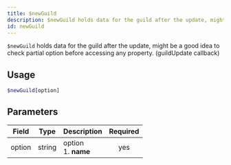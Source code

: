 ```yaml
---
title: $newGuild 
description: $newGuild holds data for the guild after the update, might be a good idea to check partial option before accessing any property. (guildUpdate callback)
id: newGuild
---
```


`$newGuild` holds data for the guild after the update, might be a good idea to check partial option before accessing any property. (guildUpdate callback)

## Usage

```php
$newGuild[option]
```

## Parameters 


| Field     | Type    | Description                                        | Required |
|-----------|---------|----------------------------------------------------| :------: |
| option    | string  | option <br /> 1. **name**                            | yes      |
